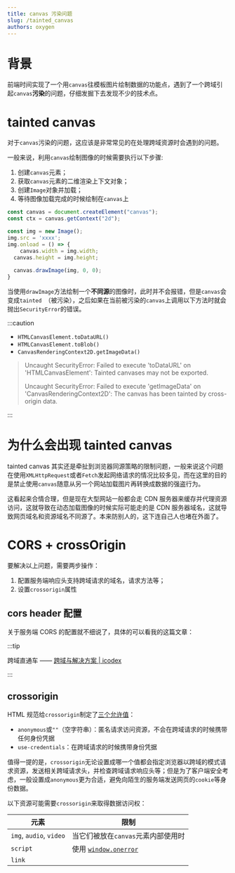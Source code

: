 ```yaml
---
title: canvas 污染问题
slug: /tainted_canvas
authors: oxygen
---
```


# 背景

前端时间实现了一个用`canvas`往模板图片绘制数据的功能点，遇到了一个跨域引起`canvas`**污染**的问题，仔细发掘下去发现不少的技术点。

<!--truncate-->

# tainted canvas

对于`canvas`污染的问题，这应该是非常常见的在处理跨域资源时会遇到的问题。

一般来说，利用`canvas`绘制图像的时候需要执行以下步骤:

1. 创建`canvas`元素；
1. 获取`canvas`元素的二维渲染上下文对象；
1. 创建`Image`对象并加载；
1. 等待图像加载完成的时候绘制在`canvas`上

```js
const canvas = document.createElement("canvas");
const ctx = canvas.getContext("2d");

const img = new Image();
img.src = 'xxxx';
img.onload = () => {
	canvas.width = img.width;
  canvas.height = img.height;
  
  canvas.drawImage(img, 0, 0);
}
```

当使用`drawImage`方法绘制一个**不同源**的图像时，此时并不会报错，但是`canvas`会变成`tainted `（被污染），之后如果在当前被污染的`canvas`上调用以下方法时就会抛出`SecurityError`的错误。

:::caution

- `HTMLCanvasElement.toDataURL()`
- `HTMLCanvasElement.toBlob()`
- `CanvasRenderingContext2D.getImageData()`

> Uncaught SecurityError: Failed to execute 'toDataURL' on 'HTMLCanvasElement': Tainted canvases may not be exported.
>
> Uncaught SecurityError: Failed to execute 'getImageData' on 'CanvasRenderingContext2D': The canvas has been tainted by cross-origin data. 

:::

# 为什么会出现 tainted canvas

tainted canvas 其实还是牵扯到浏览器同源策略的限制问题，一般来说这个问题在使用`XMLHttpRequest`或者`Fetch`发起网络请求的情况比较多见，而在这里的目的是禁止使用`canvas`随意从另一个网站加载图片再转换成数据的强盗行为。

这看起来合情合理，但是现在大型网站一般都会走 CDN 服务器来缓存并代理资源访问，这就导致在动态加载图像的时候实际可能走的是 CDN 服务器域名，这就导致网页域名和资源域名不同源了。本来防别人的，这下连自己人也堵在外面了。

# CORS + crossOrigin

要解决以上问题，需要两步操作：

1. 配置服务端响应头支持跨域请求的域名，请求方法等；
2. 设置`crossorigin`属性

## cors header 配置

关于服务端 CORS 的配置就不细说了，具体的可以看我的这篇文章：

:::tip

跨域直通车 —— [跨域与解决方案 | icodex](https://icodex.me/docs/engineer/跨域解决方式#同源策略)

:::

## crossorigin

HTML 规范给`crossorigin`制定了[三个允许值](https://html.spec.whatwg.org/multipage/urls-and-fetching.html#cors-settings-attributes)：

- `anonymous`或`""`（空字符串）：匿名请求访问资源，不会在跨域请求的时候携带任何身份凭据
- `use-credentials`：在跨域请求的时候携带身份凭据

值得一提的是，`crossorigin`无论设置成哪一个值都会指定浏览器以跨域的模式请求资源，发送相关跨域请求头，并检查跨域请求响应头等；但是为了客户端安全考虑，一般设置成`anonymous`更为合适，避免向陌生的服务端发送网页的`cookie`等身份数据。

以下资源可能需要`crossorigin`来取得数据访问权：

| 元素                    | 限制                                                         |
| ----------------------- | ------------------------------------------------------------ |
| `img`, `audio`, `video` | 当它们被放在`canvas`元素内部使用时                           |
| `script`                | 使用 [`window.onerror`](https://developer.mozilla.org/en-US/docs/Web/API/GlobalEventHandlers/onerror) |
| `link`                  |                                                              |



